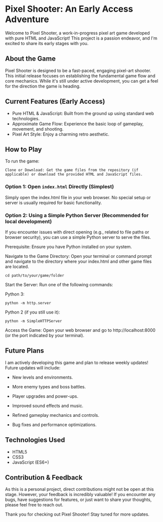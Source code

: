 # Pixel Shooter: An Early Access Adventure
Welcome to Pixel Shooter, a work-in-progress pixel art game developed with pure HTML and JavaScript! This project is a passion endeavor, and I'm excited to share its early stages with you.

## About the Game
Pixel Shooter is designed to be a fast-paced, engaging pixel-art shooter. This initial release focuses on establishing the fundamental game flow and core mechanics. While it's still under active development, you can get a feel for the direction the game is heading.

## Current Features (Early Access)
- Pure HTML & JavaScript: Built from the ground up using standard web technologies.
- Approximate Game Flow: Experience the basic loop of gameplay, movement, and shooting.
- Pixel Art Style: Enjoy a charming retro aesthetic.

## How to Play
To run the game:

`Clone or Download: Get the game files from the repository (if applicable) or download the provided HTML and JavaScript files.`

### Option 1: Open `index.html` Directly (Simplest)

Simply open the index.html file in your web browser. No special setup or server is usually required for basic functionality.

### Option 2: Using a Simple Python Server (Recommended for local development)

If you encounter issues with direct opening (e.g., related to file paths or browser security), you can use a simple Python server to serve the files.

Prerequisite: Ensure you have Python installed on your system.

Navigate to the Game Directory: Open your terminal or command prompt and navigate to the directory where your index.html and other game files are located.

`cd path/to/your/game/folder`


Start the Server: Run one of the following commands:

Python 3:

`python -m http.server`


Python 2 (if you still use it):

`python -m SimpleHTTPServer`


Access the Game: Open your web browser and go to http://localhost:8000 (or the port indicated by your terminal).

## Future Plans
I am actively developing this game and plan to release weekly updates! Future updates will include:

- New levels and environments.

- More enemy types and boss battles.

- Player upgrades and power-ups.

- Improved sound effects and music.

- Refined gameplay mechanics and controls.

- Bug fixes and performance optimizations.

## Technologies Used
- HTML5
- CSS3
- JavaScript (ES6+)

## Contribution & Feedback
As this is a personal project, direct contributions might not be open at this stage. However, your feedback is incredibly valuable! If you encounter any bugs, have suggestions for features, or just want to share your thoughts, please feel free to reach out.

Thank you for checking out Pixel Shooter! Stay tuned for more updates.
